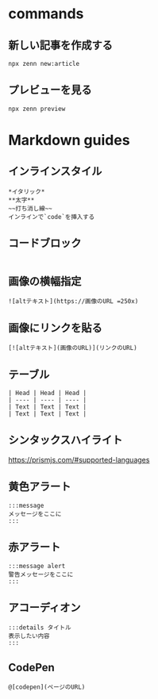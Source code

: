 # commands

## 新しい記事を作成する

```
npx zenn new:article
```

## プレビューを見る

```
npx zenn preview
```

# Markdown guides

## インラインスタイル

```
*イタリック*
**太字**
~~打ち消し線~~
インラインで`code`を挿入する
```

## コードブロック

```js:ファイル名

```

## 画像の横幅指定

```
![altテキスト](https://画像のURL =250x)
```

## 画像にリンクを貼る

```
[![altテキスト](画像のURL)](リンクのURL)
```

## テーブル

```
| Head | Head | Head |
| ---- | ---- | ---- |
| Text | Text | Text |
| Text | Text | Text |
```

## シンタックスハイライト

https://prismjs.com/#supported-languages

## 黄色アラート

```
:::message
メッセージをここに
:::
```

## 赤アラート

```
:::message alert
警告メッセージをここに
:::
```

## アコーディオン

```
:::details タイトル
表示したい内容
:::
```

## CodePen

```
@[codepen](ページのURL)
```
